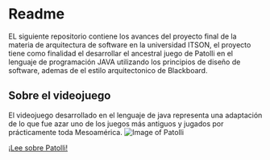 # Readme
EL siguiente repositorio contiene los avances del proyecto final de la materia de arquitectura de software en la universidad ITSON, el proyecto tiene como finalidad el desarrollar el ancestral juego de Patolli en el lenguaje de programación JAVA utilizando los principios de diseño de software, ademas de el estilo arquitectonico de Blackboard. 

## Sobre el videojuego
El videojuego desarrollado en el lenguaje de java representa una adaptación de lo que fue azar uno de los juegos más antiguos y jugados por prácticamente toda Mesoamérica.
 ![Image of Patolli](https://www.fundamentales.org/wp-content/uploads/2017/12/patoli-514x480.png)
 
[¡Lee sobre Patolli!](https://drive.google.com/file/d/1UlbamqOIR-MzOyGLdCoA3T5gKfItrnr7/view)

